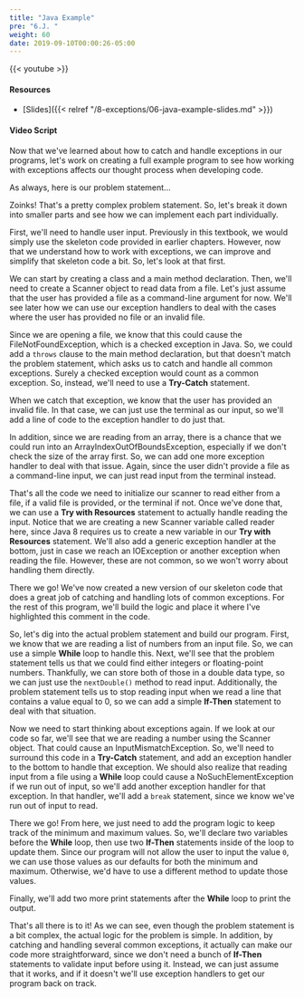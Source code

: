 ```yaml
---
title: "Java Example"
pre: "6.J. "
weight: 60
date: 2019-09-10T00:00:26-05:00
---
```


{{< youtube  >}}

#### Resources

* [Slides]({{< relref "/8-exceptions/06-java-example-slides.md" >}})

#### Video Script

Now that we've learned about how to catch and handle exceptions in our programs, let's work on creating a full example program to see how working with exceptions affects our thought process when developing code.

As always, here is our problem statement...

Zoinks! That's a pretty complex problem statement. So, let's break it down into smaller parts and see how we can implement each part individually.

First, we'll need to handle user input. Previously in this textbook, we would simply use the skeleton code provided in earlier chapters. However, now that we understand how to work with exceptions, we can improve and simplify that skeleton code a bit. So, let's look at that first.

We can start by creating a class and a main method declaration. Then, we'll need to create a Scanner object to read data from a file. Let's just assume that the user has provided a file as a command-line argument for now. We'll see later how we can use our exception handlers to deal with the cases where the user has provided no file or an invalid file.

Since we are opening a file, we know that this could cause the FileNotFoundException, which is a checked exception in Java. So, we could add a `throws` clause to the main method declaration, but that doesn't match the problem statement, which asks us to catch and handle all common exceptions. Surely a checked exception would count as a common exception. So, instead, we'll need to use a **Try-Catch** statement.

When we catch that exception, we know that the user has provided an invalid file. In that case, we can just use the terminal as our input, so we'll add a line of code to the exception handler to do just that.

In addition, since we are reading from an array, there is a chance that we could run into an ArrayIndexOutOfBoundsException, especially if we don't check the size of the array first. So, we can add one more exception handler to deal with that issue. Again, since the user didn't provide a file as a command-line input, we can just read input from the terminal instead.

That's all the code we need to initialize our scanner to read either from a file, if a valid file is provided, or the terminal if not. Once we've done that, we can use a **Try with Resources** statement to actually handle reading the input. Notice that we are creating a new Scanner variable called reader here, since Java 8 requires us to create a new variable in our **Try with Resources** statement. We'll also add a generic exception handler at the bottom, just in case we reach an IOException or another exception when reading the file. However, these are not common, so we won't worry about handling them directly.

There we go! We've now created a new version of our skeleton code that does a great job of catching and handling lots of common exceptions. For the rest of this program, we'll build the logic and place it where I've highlighted this comment in the code.

So, let's dig into the actual problem statement and build our program. First, we know that we are reading a list of numbers from an input file. So, we can use a simple **While** loop to handle this. Next, we'll see that the problem statement tells us that we could find either integers or floating-point numbers. Thankfully, we can store both of those in a double data type, so we can just use the `nextDouble()` method to read input. Additionally, the problem statement tells us to stop reading input when we read a line that contains a value equal to 0, so we can add a simple **If-Then** statement to deal with that situation.

Now we need to start thinking about exceptions again. If we look at our code so far, we'll see that we are reading a number using the Scanner object. That could cause an InputMismatchException. So, we'll need to surround this code in a **Try-Catch** statement, and add an exception handler to the bottom to handle that exception. We should also realize that reading input from a file using a **While** loop could cause a NoSuchElementException if we run out of input, so we'll add another exception handler for that exception. In that handler, we'll add a `break` statement, since we know we've run out of input to read.

There we go! From here, we just need to add the program logic to keep track of the minimum and maximum values. So, we'll declare two variables before the **While** loop, then use two **If-Then** statements inside of the loop to update them. Since our program will not allow the user to input the value `0`, we can use those values as our defaults for both the minimum and maximum. Otherwise, we'd have to use a different method to update those values.

Finally, we'll add two more print statements after the **While** loop to print the output.

That's all there is to it! As we can see, even though the problem statement is a bit complex, the actual logic for the problem is simple. In addition, by catching and handling several common exceptions, it actually can make our code more straightforward, since we don't need a bunch of **If-Then** statements to validate input before using it. Instead, we can just assume that it works, and if it doesn't we'll use exception handlers to get our program back on track.
